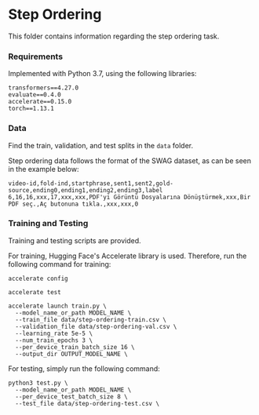 # Step Ordering

This folder contains information regarding the step ordering task.

### Requirements

Implemented with Python 3.7, using the following libraries:

```
transformers==4.27.0
evaluate==0.4.0
accelerate==0.15.0
torch==1.13.1
```

### Data

Find the train, validation, and test splits in the ```data``` folder. 

Step ordering data follows the format of the SWAG dataset, as can be seen in the example below:

```
video-id,fold-ind,startphrase,sent1,sent2,gold-source,ending0,ending1,ending2,ending3,label
6,16,16,xxx,17,xxx,xxx,PDF'yi Görüntü Dosyalarına Dönüştürmek,xxx,Bir PDF seç.,Aç butonuna tıkla.,xxx,xxx,0
```

### Training and Testing

Training and testing scripts are provided.

For training, Hugging Face's Accelerate library is used. Therefore, run the following command for training:

```
accelerate config

accelerate test

accelerate launch train.py \
  --model_name_or_path MODEL_NAME \
  --train_file data/step-ordering-train.csv \
  --validation_file data/step-ordering-val.csv \
  --learning_rate 5e-5 \
  --num_train_epochs 3 \
  --per_device_train_batch_size 16 \
  --output_dir OUTPUT_MODEL_NAME \
```

For testing, simply run the following command:

```
python3 test.py \
  --model_name_or_path MODEL_NAME \
  --per_device_test_batch_size 8 \
  --test_file data/step-ordering-test.csv \
```